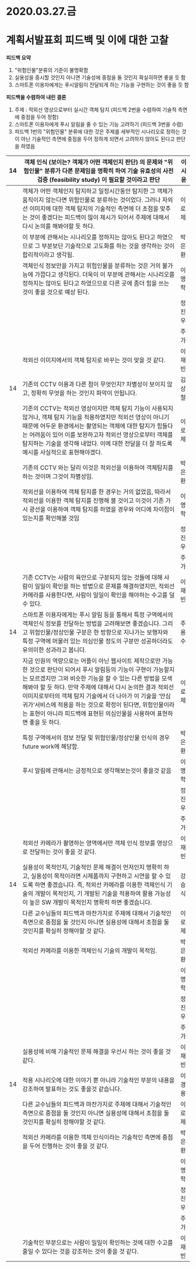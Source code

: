 # 2020.03.27.금

# 계획서발표회 피드백 및 이에 대한 고찰

**피드백 요약**

1. "위험인물"분류의 기준이 불명확함
2. 실용성을 중시할 것인지 아니면 기술성에 중점을 둘 것인지 확실히하면 좋을 듯 함
3. 스마트폰 이용자에게는 푸시알림이 전달되게 하는 기능을 구현하는 것이 좋을 듯 함



**피드백을 수렴하여 내린 결론**

1. 주제 : 적외선 영상으로부터 실시간 객체 탐지 (피드백 2번을 수렴하여 기술적 측면에 중점을 두어 정함)
2. 스마트폰 이용자에게 푸시 알림을 줄 수 있는 기능 고려하기 (피드백 3번을 수렴)
3. 피드백 1번의 "위험인물" 분류에 대한 것은 주제를 세부적인 시나리오로 정하는 것이 아닌 기술적인 측면에 중점을 두어 정하게 되면서 고려하지 않아도 된다고 판단을 하였음



| 14   | 객체 인식 (보이는? 객체가 어떤 객체인지 판단) 의 문제와 "위험인물" 분류가 다른 문제임을 명확히 하여 기술 유효성의 사전 검증 (feasibility study) 이 필요할 것이라고 판단 | 이시윤 |
| ---- | ------------------------------------------------------------ | ------ |
|      | 객체가 어떤 객체인지 탐지하고 일정시간동안 탐지한 그 객체가 움직이지 않는다면 위험인물로 분류하는 것이었다. 그러나 자외선 이미지에 대한 객체 탐지의 기술적인 측면에 더 초점을 맞추는 것이 좋겠다는 피드백이 많이 제시가 되어서 주제에 대해서 다시 논의를 해봐야할 듯 하다. | 이로제 |
|      | 이 부분에 관해서는 시나리오를 정하지는 않아도 된다고 하였으므로 그 부분보단 기술적으로 고도화를 하는 것을 생각하는 것이 합리적이라고 생각됨. | 박은환 |
|      | 객체인식 정보만을 가지고 위험인물을 분류하는 것은 거의 불가능에 가깝다고 생각된다. 더욱이 이 부분에 관해서는 시나리오를 정하지는 않아도 된다고 하였으므로 다른 곳에 좀더 힘을 쓰는 것이 좋을 것으로 예상 된다. | 이명학 |
|      |                                                              | 정진우 |
|      |                                                              | 주가   |
|      | 적외선 이미지에서의 객체 탐지로 바꾸는 것이 맞을 것 같다.    | 이재빈 |
| 14   | 기존의 CCTV 이용과 다른 점이 무엇인지? 차별성이 보이지 않고, 정확히 무엇을 하는 것인지 파악이 안됩니다. | 김상철 |
|      | 기존의 CCTV는 적외선 영상이지만 객체 탐지 기능이 사용되지 않거나, 객체 탐지 기능을 적용하였지만 적외선 영상이 아니기 때문에 어두운 환경에서는 촬영되는 객체에 대한 탐지가 힘들다는 어려움이 있어 이를 보완하고자 적외선 영상으로부터 객체를 탐지하는 기술을 생각해 내었다. 이에 대한 전달을 더 잘 하도록 예시를 사실적으로 표현해야겠다. | 이로제 |
|      | 기존의 CCTV 와는 달리 이것은 적외선을 이용하여 객체탐지를 하는 것이며 그것이 차별성임. | 박은환 |
|      | 적외선을 이용하여 객체 탐지를 한 경우는 거의 없었음, 따라서 적외선을 이용한 객체 탐지를 진행해 볼 것이고 이것이 기존 가시 광선을 이용하여 객체 탐지를 하였을 경우와 어디에 차이점이 있는지를 확인해볼 것임 | 이명학 |
|      |                                                              | 정진우 |
|      |                                                              | 주가   |
|      | 기존 CCTV는 사람의 육안으로 구분되지 않는 것들에 대해 사람이 일일이 확인을 하는 방법으로 문제를 해결하였지만, 적외선 카메라를 사용한다면, 사람이 일일이 확인을 해야하는 수고를 덜 수 있다. | 이재빈 |
| 14   | 스마트폰 이용자에게는 푸시 알림 등을 통해서 특정 구역에서의 객체인식 정보를 전달하는 방법을 고려해보면 좋겠습니다. 그리고 위험인물/정상인물 구분은 한 방향으로 지나가는 보행자와 특정 구역에 머물러 있는 의심인물 정도의 구분만 성공하더라도 유의미한 성과라고 봅니다. | 주용수 |
|      | 지금 인원의 역량으로는 어플이 아닌 웹사이트 제작으로만 가능한 것으로 판단이 되어서 푸시 알림등의 기능이 구현이 가능할지는 모르겠지만 그와 비슷한 기능을 할 수 있는 다른 방법을 모색해봐야 할 듯 하다. 만약 주제에 대해서 다시 논의한 결과 적외선 이미지로부터의 객체 탐지 기술에서 더 나아가 이 기술을 ‘안심귀가’서비스에 적용을 하는 것으로 확정이 된다면, 위험인물이라는 표현이 아니라 피드백에 표현된 의심인물을 사용하여 표현하면 좋을 듯 하다. | 이로제 |
|      | 특정 구역에서의 정보 전달 및 위험인물/정상인물 인식의 경우 future work에 해당함. | 박은환 |
|      | 푸시 알림에 관해서는 긍정적으로 생각해보는것이 좋을것 같음   | 이명학 |
|      |                                                              | 정진우 |
|      |                                                              | 주가   |
|      | 적외선 카메라가 촬영하는 영역에서만 객체 인식 정보를 영상으로 전달하는 것이 좋을 것 같다. | 이재빈 |
| 14   | 실용성이 목적인지, 기술적인 문제 해결이 먼저인지 명확히 하고, 실용성이 목적이라면 시제품까지 구현하고 시연을 할 수 있도록 하면 좋겠습니다. 즉, 적외선 카메라를 이용한 객체인식 기술의 개발이 목적인지, 기 개발된 기술을 적용하여 활용 가능성이 높은 SW 개발이 목적인지 명확히 하면 좋겠습니다. | 강승식 |
|      | 다른 교수님들의 피드백과 마찬가지로 주제에 대해서 기술적인 측면으로 중점을 둘 것인지 아니면 실용성에 대해서 초점을 둘 것인지를 확실히 정해야할 것 같다. | 이로제 |
|      | 적외선 카메라를 이용한 객체인식 기술의 개발이 목적임.        | 박은환 |
|      |                                                              | 이명학 |
|      |                                                              | 정진우 |
|      |                                                              | 주가   |
|      | 실용성에 비해 기술적인 문제 해결을 우선시 하는 것이 좋을 것 같다. | 이재빈 |
| 14   | 적용 시나리오에 대한 이야기 뿐 아니라 기술적인 부분의 내용을 강조하여 발표하는 것도 좋을것 같습니다. | 이경용 |
|      | 다른 교수님들의 피드백과 마찬가지로 주제에 대해서 기술적인 측면으로 중점을 둘 것인지 아니면 실용성에 대해서 초점을 둘 것인지를 확실히 정해야할 것 같다. | 이로제 |
|      | 적외선 카메라를 이용한 객체 인식이라는 기술적인 측면에 중점을 두어 진행하는 것이 좋을 것 같다. | 박은환 |
|      |                                                              | 이명학 |
|      |                                                              | 정진우 |
|      |                                                              | 주가   |
|      | 기술적인 부분으로는 사람이 일일이 확인하는 것에 대한 수고를 줄일 수 있다는 것을 강조하는 것이 좋을 것 같다. | 이재빈 |


